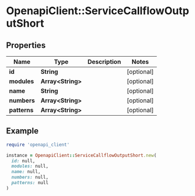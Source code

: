 # OpenapiClient::ServiceCallflowOutputShort

## Properties

| Name | Type | Description | Notes |
| ---- | ---- | ----------- | ----- |
| **id** | **String** |  | [optional] |
| **modules** | **Array&lt;String&gt;** |  | [optional] |
| **name** | **String** |  | [optional] |
| **numbers** | **Array&lt;String&gt;** |  | [optional] |
| **patterns** | **Array&lt;String&gt;** |  | [optional] |

## Example

```ruby
require 'openapi_client'

instance = OpenapiClient::ServiceCallflowOutputShort.new(
  id: null,
  modules: null,
  name: null,
  numbers: null,
  patterns: null
)
```

